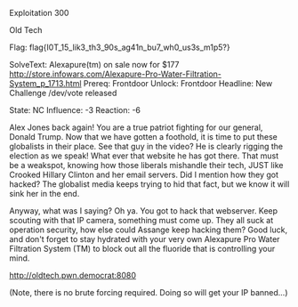 Exploitation 300

Old Tech

Flag: flag{I0T_15_lik3_th3_90s_ag41n_bu7_wh0_us3s_m1p5?}

SolveText: Alexapure(tm) on sale now for $177 http://store.infowars.com/Alexapure-Pro-Water-Filtration-System_p_1713.html
Prereq: Frontdoor
Unlock: Frontdoor
Headline: New Challenge /dev/vote released

State: NC
Influence: -3
Reaction: -6



Alex Jones back again! You are a true patriot fighting for our general, Donald Trump. Now that we have gotten a foothold, it is time to put these globalists in their place. See that guy in the video? He is clearly rigging the election as we speak! What ever that website he has got there. That must be a weakspot, knowing how those liberals mishandle their tech, JUST like Crooked Hillary Clinton and her email servers. Did I mention how they got hacked? The globalist media keeps trying to hid that fact, but we know it will sink her in the end.

Anyway, what was I saying? Oh ya. You got to hack that webserver. Keep scouting with that IP camera, something must come up. They all suck at operation security, how else could Assange keep hacking them? Good luck, and don't forget to stay hydrated with your very own Alexapure Pro Water Filtration System (TM) to block out all the fluoride that is controlling your mind.

http://oldtech.pwn.democrat:8080

(Note, there is no brute forcing required. Doing so will get your IP banned...)
